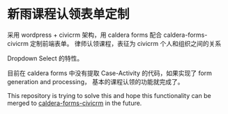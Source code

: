 # 新雨课程认领表单定制
采用 wordpress + civicrm 架构，用 caldera forms 配合 caldera-forms-civicrm 定制前端表单。
律师认领课程，表征为 civicrm 个人和组织之间的关系

Dropdown Select 的特性。

目前在 caldera forms 中没有提取 Case-Activity 的代码，如果实现了 form generation and processing，
基本的课程认领的功能就完成了。

This repository is trying to solve this and hope this functionality can be merged to [caldera-forms-civicrm](https://github.com/mecachisenros/caldera-forms-civicrm) in the future.



